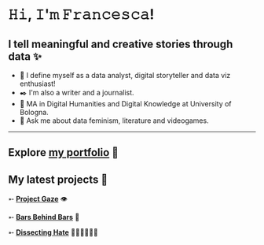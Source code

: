 # 𝙷𝚒, 𝙸'𝚖 𝙵𝚛𝚊𝚗𝚌𝚎𝚜𝚌𝚊!
## I tell meaningful and creative stories through data ✨


- 🌸 I define myself as a data analyst, digital storyteller and data viz enthusiast!
- ✒️ I'm also a writer and a journalist. 
- 🌱 MA in Digital Humanities and Digital Knowledge at University of Bologna.
- 💬 Ask me about data feminism, literature and videogames.

<hr>

## Explore [my portfolio](francescabudel.github.io/FrB/) 🌠

## My latest projects 🔭
  
  ➵ **[Project Gaze](https://ahsanv101.github.io/ProjectGaze/)** 👁

  ➵ **[Bars Behind Bars](https://prisoner-s-dilemma.github.io/BarsBehindBars/)** 📑
  
  ➵ **[Dissecting Hate](https://github.com/francescabudel/Dissecting-Hate)** 👩🏾👩🏼👩🏻

